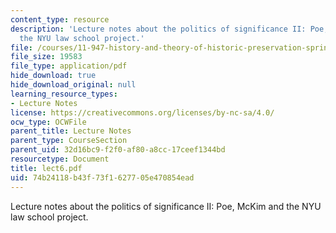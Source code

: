 ```yaml
---
content_type: resource
description: 'Lecture notes about the politics of significance II: Poe, McKim and
  the NYU law school project.'
file: /courses/11-947-history-and-theory-of-historic-preservation-spring-2007/74b24118b43f73f1627705e470854ead_lect6.pdf
file_size: 19583
file_type: application/pdf
hide_download: true
hide_download_original: null
learning_resource_types:
- Lecture Notes
license: https://creativecommons.org/licenses/by-nc-sa/4.0/
ocw_type: OCWFile
parent_title: Lecture Notes
parent_type: CourseSection
parent_uid: 32d16bc9-f2f0-af80-a8cc-17ceef1344bd
resourcetype: Document
title: lect6.pdf
uid: 74b24118-b43f-73f1-6277-05e470854ead
---
```

Lecture notes about the politics of significance II: Poe, McKim and the NYU law school project.